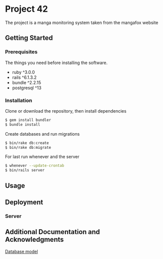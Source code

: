 # Project 42

The project is a manga monitoring system taken from the mangafox website

## Getting Started

### Prerequisites

The things you need before installing the software.

* ruby ^3.0.0
* rails ^6.1.3.2
* bundle ^2.2.15
* postgresql ^13 

### Installation

Clone or download the repository, then install dependencies
```bash
$ gem install bundler
$ bundle install
```
Create databases and run migrations
```bash 
$ bin/rake db:create
$ bin/rake db:migrate
```

For last run whenever and the server
```bash
$ whenever --update-crontab
$ bin/rails server
```

## Usage

## Deployment

### Server

## Additional Documentation and Acknowledgments
[Database model](docs/database/db_model.png)
